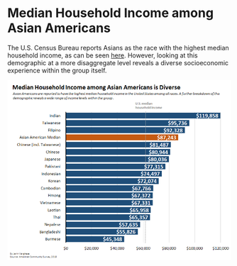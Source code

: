 # Median Household Income among Asian Americans

The U.S. Census Bureau reports Asians as the race with the highest median household income, as can be seen [here](https://www.census.gov/content/dam/Census/library/visualizations/2018/demo/p60-263/figure1.pdf). 
However, looking at this demographic at a more disaggregate level reveals a diverse socioeconomic experience within the group itself.
				
![alt text](charts/asian_american_income.png "Asian American Income")
